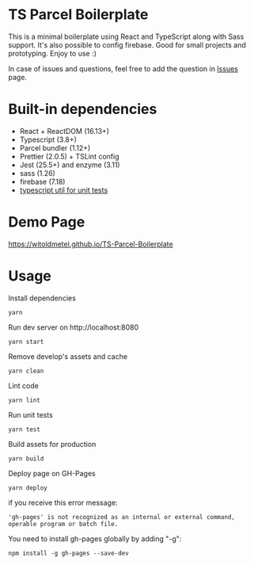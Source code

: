 # TS Parcel Boilerplate

This is a minimal boilerplate using React and TypeScript along with Sass support. It's also possible to config firebase. Good for small projects and prototyping. Enjoy to use :)

In case of issues and questions, feel free to add the question in [Issues](https://github.com/witoldmetel/TS-Parcel-Boilerplate/issues) page.

# Built-in dependencies

- React + ReactDOM (16.13+)
- Typescript (3.8+)
- Parcel bundler (1.12+)
- Prettier (2.0.5) + TSLint config
- Jest (25.5+) and enzyme (3.11)
- sass (1.26)
- firebase (7.18)
- [typescript util for unit tests](https://github.com/Idered/typescript-expect-plugin)

# Demo Page

https://witoldmetel.github.io/TS-Parcel-Boilerplate

# Usage

Install dependencies

```
yarn
```

Run dev server on http://localhost:8080

```
yarn start
```

Remove develop's assets and cache

```
yarn clean
```

Lint code

```
yarn lint
```

Run unit tests

```
yarn test
```

Build assets for production

```
yarn build
```

Deploy page on GH-Pages

```
yarn deploy
```

if you receive this error message:

```
'gh-pages' is not recognized as an internal or external command,
operable program or batch file.
```

You need to install gh-pages globally by adding "-g":

```
npm install -g gh-pages --save-dev
```
